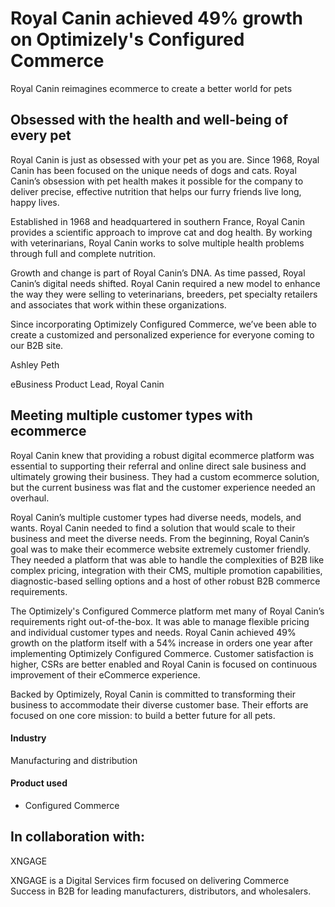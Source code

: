 # Royal Canin achieved 49% growth on Optimizely's Configured Commerce

Royal Canin reimagines ecommerce to create a better world for pets

## Obsessed with the health and well-being of every pet

Royal Canin is just as obsessed with your pet as you are. Since 1968, Royal
Canin has been focused on the unique needs of dogs and cats. Royal Canin’s
obsession with pet health makes it possible for the company to deliver precise,
effective nutrition that helps our furry friends live long, happy lives.

Established in 1968 and headquartered in southern France, Royal Canin provides a
scientific approach to improve cat and dog health. By working with
veterinarians, Royal Canin works to solve multiple health problems through full
and complete nutrition.

Growth and change is part of Royal Canin’s DNA. As time passed, Royal Canin’s
digital needs shifted. Royal Canin required a new model to enhance the way they
were selling to veterinarians, breeders, pet specialty retailers and associates
that work within these organizations.

Since incorporating Optimizely Configured Commerce, we’ve been able to create a
customized and personalized experience for everyone coming to our B2B site.

Ashley Peth

eBusiness Product Lead, Royal Canin

## Meeting multiple customer types with ecommerce

Royal Canin knew that providing a robust digital ecommerce platform was
essential to supporting their referral and online direct sale business and
ultimately growing their business. They had a custom ecommerce solution, but the
current business was flat and the customer experience needed an overhaul.

Royal Canin’s multiple customer types had diverse needs, models, and wants.
Royal Canin needed to find a solution that would scale to their business and
meet the diverse needs. From the beginning, Royal Canin’s goal was to make their
ecommerce website extremely customer friendly. They needed a platform that was
able to handle the complexities of B2B like complex pricing, integration with
their CMS, multiple promotion capabilities, diagnostic-based selling options and
a host of other robust B2B commerce requirements.

The Optimizely's Configured Commerce platform met many of Royal Canin’s
requirements right out-of-the-box. It was able to manage flexible pricing and
individual customer types and needs. Royal Canin achieved 49% growth on the
platform itself with a 54% increase in orders one year after implementing
Optimizely Configured Commerce. Customer satisfaction is higher, CSRs are better
enabled and Royal Canin is focused on continuous improvement of their eCommerce
experience.

Backed by Optimizely, Royal Canin is committed to transforming their business to
accommodate their diverse customer base. Their efforts are focused on one core
mission: to build a better future for all pets.

#### Industry

Manufacturing and distribution

#### Product used

- Configured Commerce

## In collaboration with:

XNGAGE

XNGAGE is a Digital Services firm focused on delivering Commerce Success in B2B
for leading manufacturers, distributors, and wholesalers.
